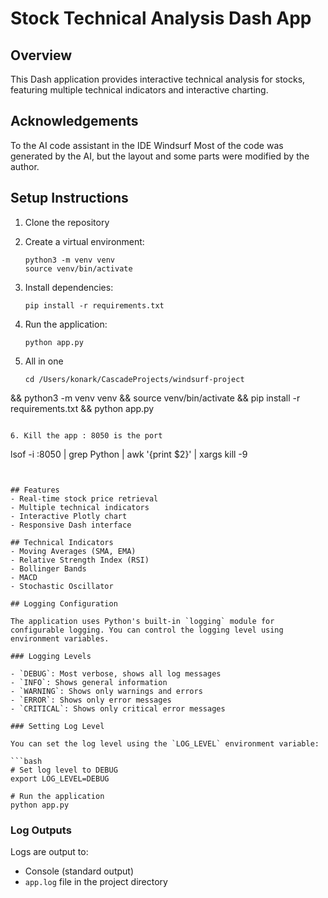 # Stock Technical Analysis Dash App




## Overview
This Dash application provides interactive technical analysis for stocks, featuring multiple technical indicators and interactive charting.


## Acknowledgements
To the AI code assistant in the IDE Windsurf
Most of the code was generated by the AI, but the layout and some parts were modified by the author.



## Setup Instructions
1. Clone the repository
2. Create a virtual environment:
   ```
   python3 -m venv venv
   source venv/bin/activate
   ```
3. Install dependencies:
   ```
   pip install -r requirements.txt
   ```
4. Run the application:
   ```
   python app.py
   ```

5. All in one
   ```
   cd /Users/konark/CascadeProjects/windsurf-project
&& python3 -m venv venv && source venv/bin/activate && pip install -r requirements.txt
&& python app.py
   ```

 6. Kill the app : 8050 is the port
   ```
   lsof -i :8050 | grep Python | awk '{print $2}' | xargs kill -9
   ```  


## Features
- Real-time stock price retrieval
- Multiple technical indicators
- Interactive Plotly chart
- Responsive Dash interface

## Technical Indicators
- Moving Averages (SMA, EMA)
- Relative Strength Index (RSI)
- Bollinger Bands
- MACD
- Stochastic Oscillator

## Logging Configuration

The application uses Python's built-in `logging` module for configurable logging. You can control the logging level using environment variables.

### Logging Levels

- `DEBUG`: Most verbose, shows all log messages
- `INFO`: Shows general information
- `WARNING`: Shows only warnings and errors
- `ERROR`: Shows only error messages
- `CRITICAL`: Shows only critical error messages

### Setting Log Level

You can set the log level using the `LOG_LEVEL` environment variable:

```bash
# Set log level to DEBUG
export LOG_LEVEL=DEBUG

# Run the application
python app.py
```

### Log Outputs

Logs are output to:
- Console (standard output)
- `app.log` file in the project directory

